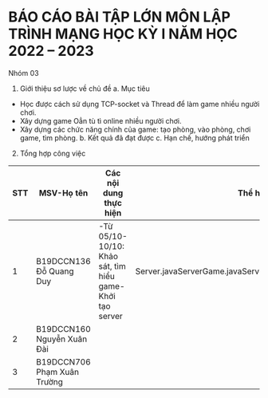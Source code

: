 # **BÁO CÁO BÀI TẬP LỚN MÔN LẬP TRÌNH MẠNG HỌC KỲ I NĂM HỌC 2022 – 2023**
Nhóm 03
1. Giới thiệu sơ lược về chủ đề
 a. Mục tiêu<space><space>
 - Học được cách sử dụng TCP-socket và Thread để làm game nhiều người chơi.
 - Xây dựng game Oẳn tù tì online nhiều người chơi.
 - Xây dựng các chức năng chính của game: tạo phòng, vào phòng, chơi game, tìm phòng.
 b. Kết quả đã đạt được<space><space>
 c. Hạn chế, hướng phát triển<space><space>
2. Tổng hợp công việc

| STT | MSV-Họ tên | Các nội dung thực hiện | Thể hiện | Ghi chú |
|---|----|---|---|----|
|1|B19DCCN136<space><space> Đỗ Quang Duy|-Từ 05/10-10/10: Khảo sát, tìm hiểu game<space><space>-Khởi tạo server|Server.java<space><space>ServerGame.java<space><space>ServerThread.java<space><space>ServerRoom.java|#|
|2|B19DCCN160 <space><space>Nguyễn Xuân Đài||||
|3|B19DCCN706 <space><space>Phạm Xuân Trường||||
